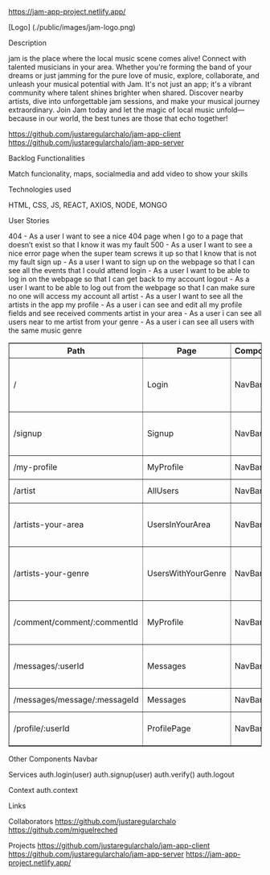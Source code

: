 https://jam-app-project.netlify.app/

[Logo] (./public/images/jam-logo.png)

Description

jam  is the place where the local music scene comes alive!
Connect with talented musicians in your area. Whether you're forming the band of your dreams or just jamming for the pure love of music, explore, collaborate, and unleash your musical potential with Jam. It's not just an app; it's a vibrant community where talent shines brighter when shared.
Discover nearby artists, dive into unforgettable jam sessions, and make your musical journey extraordinary. Join Jam today and let the magic of local music unfold—because in our world, the best tunes are those that echo together!

https://github.com/justaregularchalo/jam-app-client
https://github.com/justaregularchalo/jam-app-server

Backlog Functionalities

Match funcionality, maps, socialmedia and add video to show your skills

Technologies used

HTML, CSS, JS, REACT, AXIOS, NODE, MONGO

User Stories

404 - As a user I want to see a nice 404 page when I go to a page that doesn’t exist so that I know it was my fault
500 - As a user I want to see a nice error page when the super team screws it up so that I know that is not my fault
sign up - As a user I want to sign up on the webpage so that I can see all the events that I could attend
login - As a user I want to be able to log in on the webpage so that I can get back to my account
logout - As a user I want to be able to log out from the webpage so that I can make sure no one will access my account
all artist - As a user I want to see all the artists in the app
my profile - As a user i can see and edit all my profile fields and see received comments
artist in your area - As a user i can see all users near to me
artist from your genre - As a user i can see all users with the same music genre

<table border="1">
    <thead>
      <tr>
        <th>Path</th>
        <th>Page</th>
        <th>Components</th>
        <th>Permissions</th>
        <th>Behavior </th>
      </tr>
    </thead>
    <tbody>
      <tr>
        <td>/</td>
        <td>Login</td>
        <td>NavBar</td>
        <td>Public</td>
        <td>Login form and navigate to all artist</td>
      </tr>
      <tr>
        <td>/signup</td>
        <td>Signup</td>
        <td>NavBar</td>
        <td>Public</td>
        <td>Signup form and navigate to login</td>
      </tr>
      <tr>
        <td>/my-profile</td>
        <td>MyProfile</td>
        <td>NavBar</td>
        <td>Private</td>
        <td>Show my profile</td>
      </tr>
      <tr>
        <td>/artist</td>
        <td>AllUsers</td>
        <td>NavBar</td>
        <td>Private</td>
        <td>Show all artist</td>
      </tr>
      <tr>
        <td>/artists-your-area</td>
        <td>UsersInYourArea</td>
        <td>NavBar</td>
        <td>Private</td>
        <td>Show artists in your area</td>
      </tr>
      <tr>
        <td>/artists-your-genre</td>
        <td>UsersWithYourGenre</td>
        <td>NavBar</td>
        <td>Private</td>
        <td>Show artists from your genre</td>
      </tr>
      <tr>
        <td>/comment/comment/:commentId</td>
        <td>MyProfile</td>
        <td>NavBar</td>
        <td>Private</td>
        <td>Show comment in the profile</td>
      </tr>
      <tr>
        <td>/messages/:userId</td>
        <td>Messages</td>
        <td>NavBar</td>
        <td>Private</td>
        <td>Show message with the user</td>
      </tr>
      <tr>
        <td>/messages/message/:messageId</td>
        <td>Messages</td>
        <td>NavBar</td>
        <td>Private</td>
        <td>Delete message</td>
      </tr>
      <tr>
        <td>/profile/:userId</td>
        <td>ProfilePage</td>
        <td>NavBar</td>
        <td>Private</td>
        <td>Show user profile</td>
      </tr>
    </tbody>
  </table>

  Other Components
        Navbar

Services
        auth.login(user)
auth.signup(user)
auth.verify()
auth.logout

Context
auth.context

Links

Collaborators 
https://github.com/justaregularchalo
https://github.com/miguelreched

Projects
https://github.com/justaregularchalo/jam-app-client
https://github.com/justaregularchalo/jam-app-server
https://jam-app-project.netlify.app/


